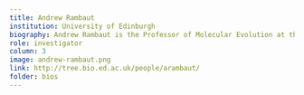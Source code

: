```yaml
---
title: Andrew Rambaut
institution: University of Edinburgh
biography: Andrew Rambaut is the Professor of Molecular Evolution at the University of Edinburgh. Based in the Institute of Ecology and Evolution he has worked for nearly 30 years on understanding origin and evolution of human and animal viruses.
role: investigator
column: 3
image: andrew-rambaut.png
link: http://tree.bio.ed.ac.uk/people/arambaut/
folder: bios
---
```

